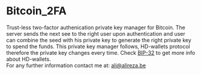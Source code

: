 # Bitcoin_2FA
Trust-less two-factor authenication private key manager for Bitcoin. The server sends the next see to the right user upon authentication and user can combine the seed with his private key to generate the right private key to spend the funds. This private key manager follows, HD-wallets protocol therefore the private key changes every time. Check <a href="https://github.com/bitcoin/bips/blob/master/bip-0032.mediawiki">BIP-32</a> to get more info about HD-wallets. <br/>
For any further information contact me at: ali@alireza.be
